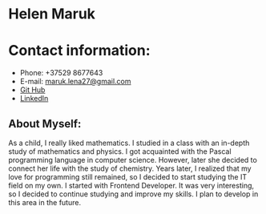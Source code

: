 # Helen Maruk
# Contact information:
* Phone: +37529 8677643
* E-mail: maruk.lena27@gmail.com
* [Git Hub](https://github.com/Helen2790)
* [LinkedIn](https://www.linkedin.com/in/%D0%B0%D0%BB%D0%B5%D0%BD%D0%B0-%D0%BC%D0%B0%D1%80%D1%83%D0%BA-a89658121/)
## About Myself:
As a child, I really liked mathematics. I studied in a class with an in-depth study of mathematics and physics. I got acquainted with the Pascal programming language in computer science. However, later she decided to connect her life with the study of chemistry. Years later, I realized that my love for programming still remained, so I decided to start studying the IT field on my own. I started with Frontend Developer. It was very interesting, so I decided to continue studying and improve my skills.
I plan to develop in this area in the future.